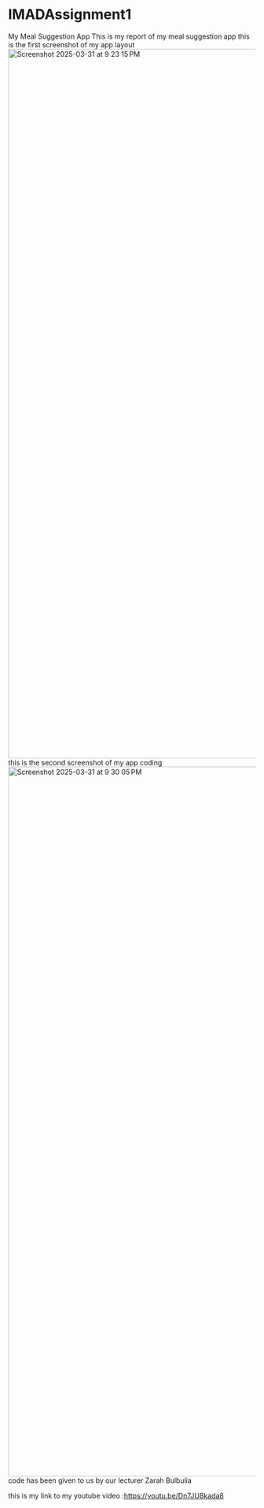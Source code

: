 # IMADAssignment1
My Meal Suggestion App
This is my report of my meal suggestion app 
this is the first screenshot of my app layout <img width="1440" alt="Screenshot 2025-03-31 at 9 23 15 PM" src="https://github.com/user-attachments/assets/bfb7506e-905e-4bd1-9900-745ebabfade3" />
this is the second screenshot of my app coding <img width="1440" alt="Screenshot 2025-03-31 at 9 30 05 PM" src="https://github.com/user-attachments/assets/c1e38ca9-61cf-4b4e-945a-b5fed9e00ad0" />
code has been given to us by our lecturer Zarah Bulbulia 

this is my link to my youtube video :https://youtu.be/Dn7JU8kada8
